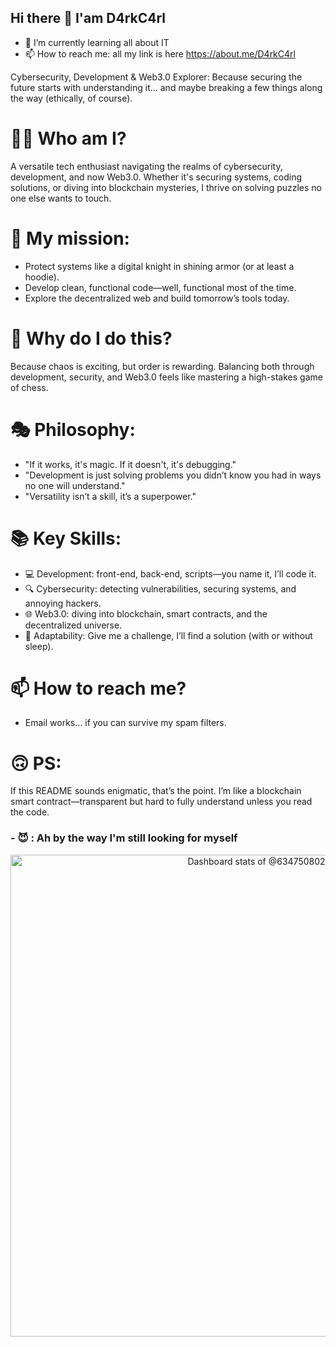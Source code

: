 ## Hi there 👋 I'am D4rkC4rl 

- 🌱 I’m currently learning all about IT
- 📫 How to reach me: all my link is here https://about.me/D4rkC4rl

Cybersecurity, Development & Web3.0 Explorer: Because securing the future starts with understanding it… and maybe breaking a few things along the way (ethically, of course).  

# 👨‍💻 Who am I?
A versatile tech enthusiast navigating the realms of cybersecurity, development, and now Web3.0. Whether it's securing systems, coding solutions, or diving into blockchain mysteries, I thrive on solving puzzles no one else wants to touch.  

# 🔐 My mission:
- Protect systems like a digital knight in shining armor (or at least a hoodie).  
- Develop clean, functional code—well, functional most of the time.  
- Explore the decentralized web and build tomorrow’s tools today.  

# 🤔 Why do I do this?
Because chaos is exciting, but order is rewarding. Balancing both through development, security, and Web3.0 feels like mastering a high-stakes game of chess.  

# 🎭 Philosophy:
- "If it works, it's magic. If it doesn't, it's debugging."  
- "Development is just solving problems you didn’t know you had in ways no one will understand."  
- "Versatility isn’t a skill, it’s a superpower." 

# 📚 Key Skills:
- 💻 Development: front-end, back-end, scripts—you name it, I’ll code it.  
- 🔍 Cybersecurity: detecting vulnerabilities, securing systems, and annoying hackers.  
- 🌐 Web3.0: diving into blockchain, smart contracts, and the decentralized universe.  
- 🚀 Adaptability: Give me a challenge, I’ll find a solution (with or without sleep).  

# 📫 How to reach me?
- Email works… if you can survive my spam filters.  

# 🙃 PS:
If this README sounds enigmatic, that’s the point. I’m like a blockchain smart contract—transparent but hard to fully understand unless you read the code. 
  ### - 😈 : Ah by the way I'm still looking for myself

<!--
**Fabrice000/Fabrice000** is a ✨ _special_ ✨ repository because its `README.md` (this file) appears on your GitHub profile.

Here are some ideas to get you started:

- 🔭 I’m currently working on ...
- 🌱 I’m currently learning ...
- 👯 I’m looking to collaborate on ...
- 🤔 I’m looking for help with ...
- 💬 Ask me about ...
- 📫 How to reach me: ...
- 😄 Pronouns: ...
- ⚡ Fun fact: ...
-->
<!-- Copy-paste in your Readme.md file -->

<a href="https://next.ossinsight.io/widgets/official/compose-user-dashboard-stats?user_id=12960671" target="_blank" style="display: block" align="center">
  <picture>
    <source media="(prefers-color-scheme: dark)" srcset="https://next.ossinsight.io/widgets/official/compose-user-dashboard-stats/thumbnail.png?user_id=12960671&image_size=auto&color_scheme=dark" width="771" height="auto">
    <img alt="Dashboard stats of @634750802" src="https://next.ossinsight.io/widgets/official/compose-user-dashboard-stats/thumbnail.png?user_id=12960671&image_size=auto&color_scheme=light" width="771" height="auto">
  </picture>
</a>

<!-- Made with [OSS Insight](https://ossinsight.io/) -->
